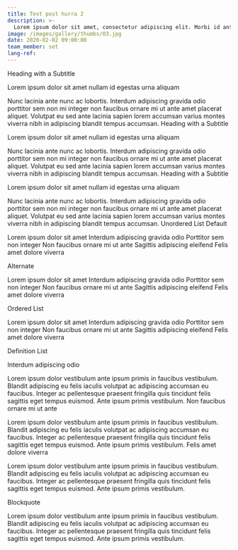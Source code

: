 ```yaml
---
title: Test post hurra 2
description: >-
  Lorem ipsum dolor sit amet, consectetur adipiscing elit. Morbi id ante sed ex pharetra lacinia sit amet vel massa. Donec facilisis laoreet nulla eu bibendum. 
image: /images/gallery/thumbs/03.jpg
date: 2020-02-02 09:00:00
team_member: set
lang-ref: 
---
```



Heading with a Subtitle

Lorem ipsum dolor sit amet nullam id egestas urna aliquam

Nunc lacinia ante nunc ac lobortis. Interdum adipiscing gravida odio porttitor sem non mi integer non faucibus ornare mi ut ante amet placerat aliquet. Volutpat eu sed ante lacinia sapien lorem accumsan varius montes viverra nibh in adipiscing blandit tempus accumsan.
Heading with a Subtitle

Lorem ipsum dolor sit amet nullam id egestas urna aliquam

Nunc lacinia ante nunc ac lobortis. Interdum adipiscing gravida odio porttitor sem non mi integer non faucibus ornare mi ut ante amet placerat aliquet. Volutpat eu sed ante lacinia sapien lorem accumsan varius montes viverra nibh in adipiscing blandit tempus accumsan.
Heading with a Subtitle

Lorem ipsum dolor sit amet nullam id egestas urna aliquam

Nunc lacinia ante nunc ac lobortis. Interdum adipiscing gravida odio porttitor sem non mi integer non faucibus ornare mi ut ante amet placerat aliquet. Volutpat eu sed ante lacinia sapien lorem accumsan varius montes viverra nibh in adipiscing blandit tempus accumsan.
Unordered List
Default

Lorem ipsum dolor sit amet
Interdum adipiscing gravida odio
Porttitor sem non integer
Non faucibus ornare mi ut ante
Sagittis adipiscing eleifend
Felis amet dolore viverra

Alternate

Lorem ipsum dolor sit amet
Interdum adipiscing gravida odio
Porttitor sem non integer
Non faucibus ornare mi ut ante
Sagittis adipiscing eleifend
Felis amet dolore viverra

Ordered List

Lorem ipsum dolor sit amet
Interdum adipiscing gravida odio
Porttitor sem non integer
Non faucibus ornare mi ut ante
Sagittis adipiscing eleifend
Felis amet dolore viverra

Definition List

Interdum adipiscing odio

Lorem ipsum dolor vestibulum ante ipsum primis in faucibus vestibulum. Blandit adipiscing eu felis iaculis volutpat ac adipiscing accumsan eu faucibus. Integer ac pellentesque praesent fringilla quis tincidunt felis sagittis eget tempus euismod. Ante ipsum primis vestibulum.
Non faucibus ornare mi ut ante

Lorem ipsum dolor vestibulum ante ipsum primis in faucibus vestibulum. Blandit adipiscing eu felis iaculis volutpat ac adipiscing accumsan eu faucibus. Integer ac pellentesque praesent fringilla quis tincidunt felis sagittis eget tempus euismod. Ante ipsum primis vestibulum.
Felis amet dolore viverra

Lorem ipsum dolor vestibulum ante ipsum primis in faucibus vestibulum. Blandit adipiscing eu felis iaculis volutpat ac adipiscing accumsan eu faucibus. Integer ac pellentesque praesent fringilla quis tincidunt felis sagittis eget tempus euismod. Ante ipsum primis vestibulum.

Blockquote

Lorem ipsum dolor vestibulum ante ipsum primis in faucibus vestibulum. Blandit adipiscing eu felis iaculis volutpat ac adipiscing accumsan eu faucibus. Integer ac pellentesque praesent fringilla quis tincidunt felis sagittis eget tempus euismod. Ante ipsum primis vestibulum.

